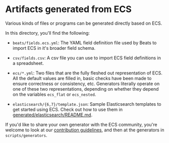 # Artifacts generated from ECS

Various kinds of files or programs can be generated directly based on ECS.

In this directory, you'll find the following:

* `beats/fields.ecs.yml`: The YAML field definition file used by Beats to import ECS in it's broader
  field schema.

* `csv/fields.csv`: A csv file you can use to import ECS field definitions
in a spreadsheet.

* `ecs/*.yml`: Two files that are the fully fleshed out representation of ECS.
  All the default values are filled in, basic checks have been made to ensure
  correctness or consistency, etc.
  Generators literally operate on one of these two representations, depending on
  whether they depend on the variables `ecs_flat` or `ecs_nested`.

* `elasticsearch/{6,7}/template.json`: Sample Elasticsearch templates to get
  started using ECS. Check out how to use them in
  [generated/elasticsearch/README.md](elasticsearch).

If you'd like to share your own generator with the ECS community, you're welcome
to look at our [contribution guidelines](/CONTRIBUTING.md), and then at the
generators in `scripts/generators`.
